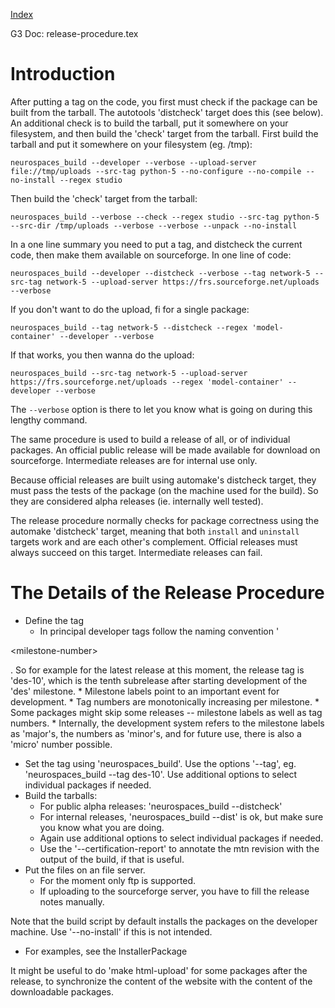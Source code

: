 [Index](Index.md)

G3 Doc: release-procedure.tex

# Introduction #

After putting a tag on the code, you first must check if the package can be built from the tarball.  The autotools 'distcheck' target does this (see below).  An additional check is to build the tarball, put it somewhere on your filesystem, and then build the 'check' target from the tarball.  First build the tarball and put it somewhere on your filesystem (eg. /tmp):

```
neurospaces_build --developer --verbose --upload-server file://tmp/uploads --src-tag python-5 --no-configure --no-compile --no-install --regex studio
```

Then build the 'check' target from the tarball:

```
neurospaces_build --verbose --check --regex studio --src-tag python-5 --src-dir /tmp/uploads --verbose --verbose --unpack --no-install
```

In a one line summary you need to put a tag, and distcheck the current code, then make them available on sourceforge.  In one line of code:

```
neurospaces_build --developer --distcheck --verbose --tag network-5 --src-tag network-5 --upload-server https://frs.sourceforge.net/uploads --verbose
```

If you don't want to do the upload, fi for a single package:

```
neurospaces_build --tag network-5 --distcheck --regex 'model-container' --developer --verbose
```

If that works, you then wanna do the upload:

```
neurospaces_build --src-tag network-5 --upload-server https://frs.sourceforge.net/uploads --regex 'model-container' --developer --verbose
```

The `--verbose` option is there to let you know what is going on during this lengthy command.

The same procedure is used to build a release of all, or of individual packages.  An official public release will be made available for download on sourceforge.  Intermediate releases are for internal use only.

Because official releases are built using automake's distcheck target, they must pass the tests of the package (on the machine used for the build).  So they are considered alpha releases (ie. internally well tested).

The release procedure normally checks for package correctness using the automake 'distcheck' target, meaning that both `install` and `uninstall` targets work and are each other's complement.  Official releases must always succeed on this target.  Intermediate releases can fail.


# The Details of the Release Procedure #


  * Define the tag
    * In principal developer tags follow the naming convention '

&lt;milestone-number&gt;

.  So for example for the latest release at this moment, the release tag is 'des-10', which is the tenth subrelease after starting development of the 'des' milestone.
    * Milestone labels point to an important event for development.
    * Tag numbers are monotonically increasing per milestone.
    * Some packages might skip some releases -- milestone labels as well as tag numbers.
    * Internally, the development system refers to the milestone labels as 'major's, the numbers as 'minor's, and for future use, there is also a 'micro' number possible.
  * Set the tag using 'neurospaces\_build'.  Use the options '--tag', eg. 'neurospaces\_build --tag des-10'.  Use additional options to select individual packages if needed.
  * Build the tarballs:
    * For public alpha releases: 'neurospaces\_build --distcheck'
    * For internal releases, 'neurospaces\_build --dist' is ok, but make sure you know what you are doing.
    * Again use additional options to select individual packages if needed.
    * Use the '--certification-report' to annotate the mtn revision with the output of the build, if that is useful.
  * Put the files on an file server.
    * For the moment only ftp is supported.
    * If uploading to the sourceforge server, you have to fill the release notes manually.

Note that the build script by default installs the packages on the developer machine.  Use '--no-install' if this is not intended.

  * For examples, see the InstallerPackage

It might be useful to do 'make html-upload' for some packages after the release, to synchronize the content of the website with the content of the downloadable packages.